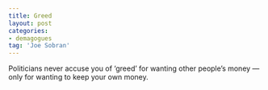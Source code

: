 ```yaml
---
title: Greed
layout: post
categories:
- demagogues
tag: 'Joe Sobran'
---
```


Politicians never accuse you of ‘greed’ for wanting other people’s money — only for wanting to keep your own money.